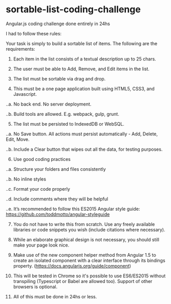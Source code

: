 # sortable-list-coding-challenge
Angular.js coding challenge done entirely in 24hs

I had to follow these rules:

Your task is simply to build a sortable list of items. The following are the requirements:

1. Each item in the list consists of a textual description up to 25 chars.

2. The user must be able to Add, Remove, and Edit items in the list.

3. The list must be sortable via drag and drop.

4. This must be a one page application built using HTML5, CSS3, and Javascript.

..a. No back end. No server deployment.

..b. Build tools are allowed. E.g. webpack, gulp, grunt.

5. The list must be persisted to IndexedDB or WebSQL.

..a. No Save button. All actions must persist automatically - Add, Delete, Edit, Move.

..b. Include a Clear button that wipes out all the data, for testing purposes.

6. Use good coding practices

..a. Structure your folders and files consistently

..b. No inline styles

..c. Format your code properly

..d. Include comments where they will be helpful

..e. It’s recommended to follow this ES2015 Angular style guide: https://github.com/toddmotto/angular-styleguide

7. You do not have to write this from scratch. Use any freely available libraries or code snippets you wish (include citations where necessary).

8. While an elaborate graphical design is not necessary, you should still make your page look nice.

9. Make use of the new component helper method from Angular 1.5 to create an isolated component with a clear interface through its bindings property. (https://docs.angularjs.org/guide/component)

10. This will be tested in Chrome so it's possible to use ES6/ES2015 without transpiling (Typescript or Babel are allowed too). Support of other browsers is optional.

11. All of this must be done in 24hs or less.